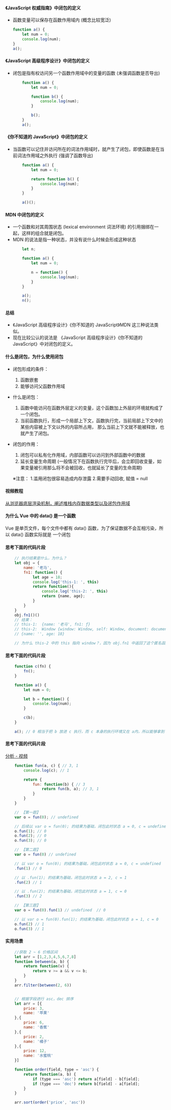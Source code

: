 #### 《JavaScript 权威指南》中闭包的定义
  * 函数变量可以保存在函数作用域内 (概念比较宽泛)
    ```javascript
    function a() {
        let num = 0;
        console.log(num);
    }
    a();
    ```   

#### 《JavaScript 高级程序设计》中闭包的定义
  * 闭包是指有权访问另一个函数作用域中的变量的函数 (未强调函数是否导出)
    ```javascript
        function a() {
            let num = 0;

            function b() {
                console.log(num);
            }

            b();
        }
        a();
    ```

#### 《你不知道的 JavaScript》中闭包的定义
  * 当函数可以记住并访问所在的词法作用域时，就产生了闭包，即使函数是在当前词法作用域之外执行 (强调了函数导出)
    ```javascript
        function a() {
            let num = 0;

            return function b() {
                console.log(num);
            }
        }

        a()();
    ```

#### MDN 中闭包的定义
  * 一个函数和对其周围状态 (lexical environment 词法环境) 的引用捆绑在一起，这样的组合就是闭包。
  * MDN 的说法是指一种状态，并没有说什么时候会形成这种状态
    ```javascript
        let n;

        function a() {
            let num = 0;

            n = function() {
                console.log(num);
            }
        }

        a();
        n();
    ```


#### 总结
  * 《JavaScript 高级程序设计》《你不知道的 JavaScript》MDN 这三种说法类似。
  * 现在比较公认的说法是 《JavaScript 高级程序设计》《你不知道的 JavaScript》中对闭包的定义。


#### 什么是闭包，为什么使用闭包
  * 闭包形成的条件：
    1. 函数嵌套
    2. 能够访问父函数作用域

  * 什么是闭包：
    1. 函数中能访问在函数外层定义的变量，这个函数加上外层的环境就构成了一个闭包。
    2. 当前函数执行，形成一个局部上下文，函数执行完，当前局部上下文中的某些内容被上下文以外的内容所占用， 那么当前上下文就不能被释放，也就产生了闭包。
    
  * 闭包的作用：
    1. 闭包可以私有化作用域，内部函数可以访问到外部函数中的数据
    2. 延长变量生命周期 (一般情况下在函数执行完毕后，会立即回收变量，如果变量被引用那么将不会被回收，也就延长了变量的生命周期)

    ※注意：
        1.滥用闭包很容易造成内存泄露
        2.需要手动回收, 赋值 = null

#### 视频教程
[从浏览器底层渲染机制，阐述堆栈内存数据类型以及闭包作用域](https://www.bilibili.com/video/BV1xf4y1R7AH/?spm_id_from=333.788.recommend_more_video.1&vd_source=3d9e9a0e7677ae790c38995a8e2d121a)


#### 为什么 Vue 中的 data() 是一个函数
Vue 是单页文件，每个文件中都有 data() 函数，为了保证数据不会互相污染，所以 data() 函数实际就是 一个闭包

#### 思考下面的代码片段
```javascript
    // 执行结果是什么，为什么？
    let obj = {
        name: '老马',
        fn1: function() {
            let age = 18;
            console.log('this-1: ', this)
            return function(){
                console.log('this-2: ', this)
                return {name, age};
            }
        }
    }
    obj.fn1()()
    // 结果：
    // this-1:  {name: '老马', fn1: ƒ}
    // this-2:  Window {window: Window, self: Window, document: document, name: '', location: Location, …}
    // {name: '', age: 18}

    // 为什么 this-2 中的 this 指向 window？，因为 obj.fn1 中返回了这个匿名函数，此时匿名函数的执行环境是 全局执行上下文/全局作用域，所以 this 指向window，并且window中没有 name 属性，所以 neme: ''
```

#### 思考下面的代码片段
```javascript
    function c(fn) {
        fn();
    }

    function a() {
        let num = 0;

        let b = function() {
            console.log(num);
        }

        c(b);
    }

    a(); // 0 相当于把 b 放进 c 执行，而 c 本身的执行环境又在 a内，所以能够拿到 num
```

#### 思考下面的代码片段
[分析 - 视频](https://www.bilibili.com/video/BV1g64y1a7Be?p=5)

```javascript
    function fun(a, c) { // 3, 1
        console.log(c); // 1

        return {
            fun: function(b) { // 3
                return fun(b, a); // 3, 1
            }
        }
    }

    // 【第一题】
    var o = fun(0); // undefined

    // 后续以 var o = fun(0); 的结果为基础，闭包此时状态 a = 0, c = undefined
    o.fun(1); // 0
    o.fun(2); // 0
    o.fun(3); // 0

    // 【第二题】
    var o = fun(0) // undefined

    // 以 var o = fun(0); 的结果为基础，闭包此时状态 a = 0, c = undefined
    .fun(1) // 0

    // 以 .fun(1); 的结果为基础，闭包此时状态 a = 2, c = 1
    .fun(2) // 1

    // 以 .fun(2); 的结果为基础，闭包此时状态 a = 1, c = 0
    .fun(3) // 2

    // 【第三题】
    var o = fun(0).fun(1) // undefined  // 0

    // 以 var o = fun(0).fun(1); 的结果为基础，闭包此时状态 a = 1, c = 0
    o.fun(2) // 1
    o.fun(3) // 1
```

#### 实用场景
```javascript
    //获取 2 ~ 6 价格区间
    let arr = [1,2,3,4,5,6,7,8]
    function between(a, b) {
        return function(v) {
            return v >= a && v <= b;
        }
    }
    arr.filter(between(2, 6))


    // 根据字段进行 asc，dec 排序
    let arr = [{
        price: 3,
        name: '苹果'
    },{
        price: 6,
        name: '香蕉'
    },{
        price: 2,
        name: '橘子'
    },{
        price: 12,
        name: '水蜜桃'
    }]

    function order(field, type = 'asc') {
        return function(a, b) {
            if (type === 'asc') return a[field] - b[field];
            if (type === 'dec') return b[field] - a[field];
        }
    }

    arr.sort(order('price', 'asc'))
```
